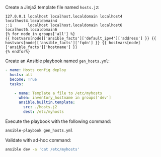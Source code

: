 Create a Jinja2 template file named `hosts.j2`:

```hosts.j2
127.0.0.1 localhost localhost.localdomain localhost4 localhost4.localdomain4
::1       localhost localhost.localdomain localhost6 localhost6.localdomain6
{% for node in groups['all'] %}
{{ hostvars[node]['ansible_facts']['default_ipv4']['address'] }} {{ hostvars[node]['ansible_facts']['fqdn'] }} {{ hostvars[node]['ansible_facts']['hostname'] }}
{% endfor%}
```

Create an Ansible playbook named `gen_hosts.yml`:

```gen_hosts.yml
- name: Hosts config deploy
  hosts: all
  become: True
  tasks:

    - name: Template a file to /etc/myhosts
      when: inventory_hostname in groups['dev']
      ansible.builtin.template:
        src: ./hosts.j2
        dest: /etc/myhosts
```

Execute the playbook with the following command:

```bash
ansible-playbook gen_hosts.yml
```

Validate with ad-hoc command:

```bash
ansible dev -a 'cat /etc/myhosts'
```
